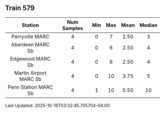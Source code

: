 ## Train 579

| Station | Num Samples | Min | Max | Mean | Median |
| :-----: | :---------: | :-: | :-: | :--: | :----: |
| Perryville MARC | 4 | 0 | 7 | 2.50 | 3 |
| Aberdeen MARC Sb | 4 | 0 | 6 | 2.50 | 4 |
| Edgewood MARC Sb | 4 | 0 | 6 | 2.50 | 4 |
| Martin Airport MARC Sb | 4 | 0 | 10 | 3.75 | 5 |
| Penn Station MARC Sb | 4 | 1 | 10 | 5.50 | 10 |


Last Updated: 2025-10-18T03:32:45.705704-04:00